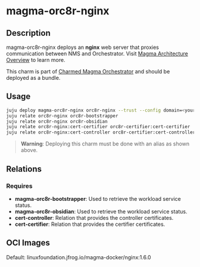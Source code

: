# magma-orc8r-nginx

## Description

magma-orc8r-nginx deploys an **nginx** web server that proxies communication between NMS and 
Orchestrator. Visit [Magma Architecture Overview](https://docs.magmacore.org/docs/orc8r/architecture_overview) to 
learn more.

This charm is part of [Charmed Magma Orchestrator](https://charmhub.io/magma-orc8r/) and should
be deployed as a bundle.

## Usage

```bash
juju deploy magma-orc8r-nginx orc8r-nginx --trust --config domain=<your domain>
juju relate orc8r-nginx orc8r-bootstrapper
juju relate orc8r-nginx orc8r-obsidian
juju relate orc8r-nginx:cert-certifier orc8r-certifier:cert-certifier
juju relate orc8r-nginx:cert-controller orc8r-certifier:cert-controller
```

> **Warning**: Deploying this charm must be done with an alias as shown above.

## Relations

### Requires

- **magma-orc8r-bootstrapper**: Used to retrieve the workload service status.
- **magma-orc8r-obsidian**: Used to retrieve the workload service status.
- **cert-controller**: Relation that provides the controller certificates.
- **cert-certifier**: Relation that provides the certifier certificates.

## OCI Images

Default: linuxfoundation.jfrog.io/magma-docker/nginx:1.6.0
